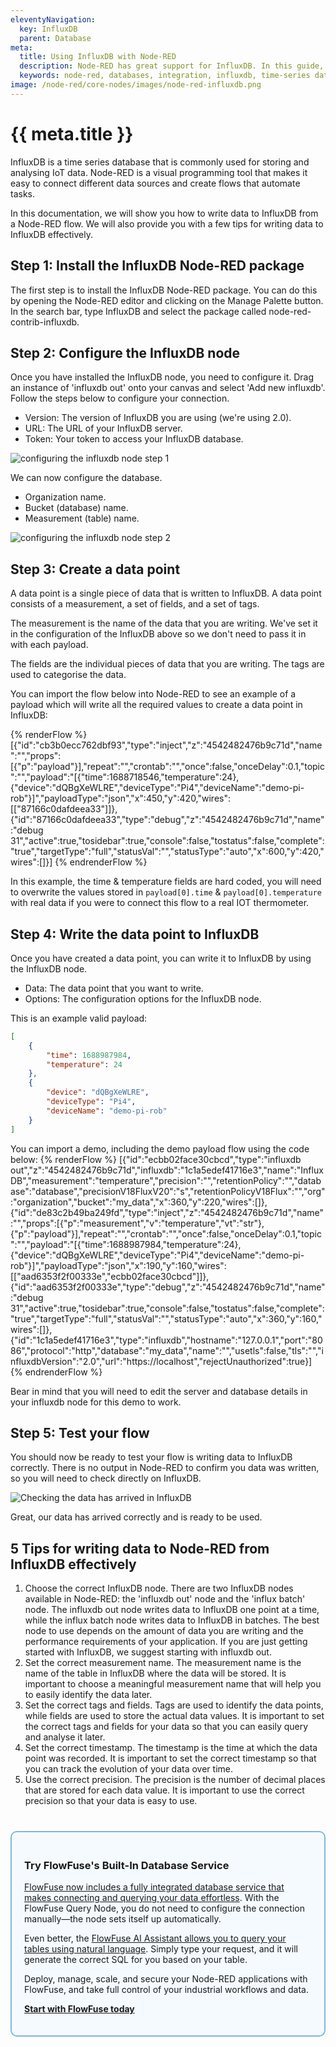 ```yaml
---
eleventyNavigation:
  key: InfluxDB
  parent: Database
meta:
  title: Using InfluxDB with Node-RED
  description: Node-RED has great support for InfluxDB. In this guide, we'll explain how to get your data flowing into one of the most popular time-series databases.
  keywords: node-red, databases, integration, influxdb, time-series database
image: /node-red/core-nodes/images/node-red-influxdb.png
---
```


# {{ meta.title }}

InfluxDB is a time series database that is commonly used for storing and analysing IoT data. Node-RED is a visual programming tool that makes it easy to connect different data sources and create flows that automate tasks.

In this documentation, we will show you how to write data to InfluxDB from a Node-RED flow. We will also provide you with a few tips for writing data to InfluxDB effectively.

## Step 1: Install the InfluxDB Node-RED package

The first step is to install the InfluxDB Node-RED package. You can do this by opening the Node-RED editor and clicking on the Manage Palette button. In the search bar, type InfluxDB and select the package called node-red-contrib-influxdb.

## Step 2: Configure the InfluxDB node

Once you have installed the InfluxDB node, you need to configure it. Drag an instance of 'influxdb out' onto your canvas and select 'Add new influxdb'. Follow the steps below to configure your connection.

- Version: The version of InfluxDB you are using (we're using 2.0).
- URL: The URL of your InfluxDB server.
- Token: Your token to access your InfluxDB database.

![configuring the influxdb node step 1](./images/config-connection.png "configuring the influxdb node step 1")

We can now configure the database.

- Organization name.
- Bucket (database) name.
- Measurement (table) name.

![configuring the influxdb node step 2](./images/config-database.png "configuring the influxdb node step 2")

## Step 3: Create a data point

A data point is a single piece of data that is written to InfluxDB. A data point consists of a measurement, a set of fields, and a set of tags.

The measurement is the name of the data that you are writing. We've set it in the configuration of the InfluxDB above so we don't need to pass it in with each payload.

The fields are the individual pieces of data that you are writing. The tags are used to categorise the data. 

You can import the flow below into Node-RED to see an example of a payload which will write all the required values to create a data point in InfluxDB:

{% renderFlow %}
[{"id":"cb3b0ecc762dbf93","type":"inject","z":"4542482476b9c71d","name":"","props":[{"p":"payload"}],"repeat":"","crontab":"","once":false,"onceDelay":0.1,"topic":"","payload":"[{\"time\":1688718546,\"temperature\":24},{\"device\":\"dQBgXeWLRE\",\"deviceType\":\"Pi4\",\"deviceName\":\"demo-pi-rob\"}]","payloadType":"json","x":450,"y":420,"wires":[["87166c0dafdeea33"]]},{"id":"87166c0dafdeea33","type":"debug","z":"4542482476b9c71d","name":"debug 31","active":true,"tosidebar":true,"console":false,"tostatus":false,"complete":"true","targetType":"full","statusVal":"","statusType":"auto","x":600,"y":420,"wires":[]}]
{% endrenderFlow %}

In this example, the time & temperature fields are hard coded, you will need to overwrite the values stored in ```payload[0].time``` & ```payload[0].temperature``` with real data if you were to connect this flow to a real IOT thermometer.

## Step 4: Write the data point to InfluxDB

Once you have created a data point, you can write it to InfluxDB by using the InfluxDB node. 

- Data: The data point that you want to write.
- Options: The configuration options for the InfluxDB node.

This is an example valid payload:

```json
[
    {
        "time": 1688987984,
        "temperature": 24
    },
    {
        "device": "dQBgXeWLRE",
        "deviceType": "Pi4",
        "deviceName": "demo-pi-rob"
    }
]
```

You can import a demo, including the demo payload flow using the code below:
{% renderFlow %}
[{"id":"ecbb02face30cbcd","type":"influxdb out","z":"4542482476b9c71d","influxdb":"1c1a5edef41716e3","name":"InfluxDB","measurement":"temperature","precision":"","retentionPolicy":"","database":"database","precisionV18FluxV20":"s","retentionPolicyV18Flux":"","org":"organization","bucket":"my_data","x":360,"y":220,"wires":[]},{"id":"de83c2b49ba249fd","type":"inject","z":"4542482476b9c71d","name":"","props":[{"p":"measurement","v":"temperature","vt":"str"},{"p":"payload"}],"repeat":"","crontab":"","once":false,"onceDelay":0.1,"topic":"","payload":"[{\"time\":1688987984,\"temperature\":24},{\"device\":\"dQBgXeWLRE\",\"deviceType\":\"Pi4\",\"deviceName\":\"demo-pi-rob\"}]","payloadType":"json","x":190,"y":160,"wires":[["aad6353f2f00333e","ecbb02face30cbcd"]]},{"id":"aad6353f2f00333e","type":"debug","z":"4542482476b9c71d","name":"debug 31","active":true,"tosidebar":true,"console":false,"tostatus":false,"complete":"true","targetType":"full","statusVal":"","statusType":"auto","x":360,"y":160,"wires":[]},{"id":"1c1a5edef41716e3","type":"influxdb","hostname":"127.0.0.1","port":"8086","protocol":"http","database":"my_data","name":"","usetls":false,"tls":"","influxdbVersion":"2.0","url":"https://localhost","rejectUnauthorized":true}]
{% endrenderFlow %}

Bear in mind that you will need to edit the server and database details in your influxdb node for this demo to work.

## Step 5: Test your flow

You should now be ready to test your flow is writing data to InfluxDB correctly. There is no output in Node-RED to confirm you data was written, so you will need to check directly on InfluxDB.

![Checking the data has arrived in InfluxDB](./images/data_in_influx.gif "Checking the data has arrived in InfluxDB")

Great, our data has arrived correctly and is ready to be used.

## 5 Tips for writing data to Node-RED from InfluxDB effectively

1. Choose the correct InfluxDB node. There are two InfluxDB nodes available in Node-RED: the 'influxdb out' node and the 'influx batch' node. The influxdb out node writes data to InfluxDB one point at a time, while the influx batch node writes data to InfluxDB in batches. The best node to use depends on the amount of data you are writing and the performance requirements of your application. If you are just getting started with InfluxDB, we suggest starting with influxdb out.
1. Set the correct measurement name. The measurement name is the name of the table in InfluxDB where the data will be stored. It is important to choose a meaningful measurement name that will help you to easily identify the data later. 
1. Set the correct tags and fields. Tags are used to identify the data points, while fields are used to store the actual data values. It is important to set the correct tags and fields for your data so that you can easily query and analyse it later.
1. Set the correct timestamp. The timestamp is the time at which the data point was recorded. It is important to set the correct timestamp so that you can track the evolution of your data over time.
1. Use the correct precision. The precision is the number of decimal places that are stored for each data value. It is important to use the correct precision so that your data is easy to use.

<div style="border: 2px solid #7fb7df; padding: 20px; border-radius: 10px; margin-top: 40px; background-color: #f5faff;">

### Try FlowFuse's Built-In Database Service

[FlowFuse now includes a fully integrated database service that makes connecting and querying your data effortless](/blog/2025/08/getting-started-with-flowfuse-tables/). With the FlowFuse Query Node, you do not need to configure the connection manually—the node sets itself up automatically.

Even better, the [FlowFuse AI Assistant allows you to query your tables using natural language](/blog/2025/09/ai-assistant-flowfuse-tables/). Simply type your request, and it will generate the correct SQL for you based on your table.

Deploy, manage, scale, and secure your Node-RED applications with FlowFuse, and take full control of your industrial workflows and data.

[**Start with FlowFuse today**](https://app.flowfuse.com/) 

</div>
